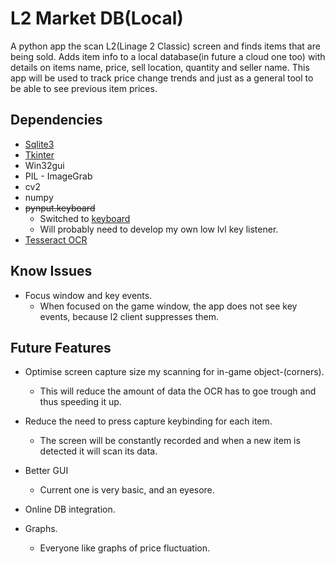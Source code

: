 # L2 Market DB(Local)

A python app the scan L2(Linage 2 Classic) screen and finds items that are being 
sold. Adds item info to a local database(in future a cloud one too) with 
details on items name, price, sell location, quantity and seller name. 
This app will be used to track price change trends and just as a general 
tool to be able to see previous item prices.

## Dependencies
* [Sqlite3](https://www.sqlite.org/index.html) 
* [Tkinter](https://docs.python.org/3/library/tkinter.html)
* Win32gui
* PIL - ImageGrab
* cv2
* numpy
* ~~pynput.keyboard~~ 
  * Switched to [keyboard](https://github.com/boppreh/keyboard)
  * Will probably need to develop my own low lvl key listener.
* [Tesseract OCR](https://github.com/tesseract-ocr/)

## Know Issues
* Focus window and key events.
    * When focused on the game window, the app does not see key events, because
    l2 client suppresses them.
      
## Future Features
* Optimise screen capture size my scanning for in-game object-(corners).
    * This will reduce the amount of data the OCR has to goe trough and thus
    speeding it up.
      
* Reduce the need to press capture keybinding for each item.
    * The screen will be constantly recorded and when a new item is detected it
    will scan its data.
      
* Better GUI
    * Current one is very basic, and an eyesore.
    
* Online DB integration.
* Graphs.
    * Everyone like graphs of price fluctuation.